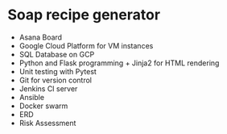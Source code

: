 # Soap recipe generator

- Asana Board
- Google Cloud Platform for VM instances
- SQL Database on GCP
- Python and Flask programming + Jinja2 for HTML rendering
- Unit testing with Pytest
- Git for version control
- Jenkins CI server
- Ansible
- Docker swarm
- ERD 
- Risk Assessment